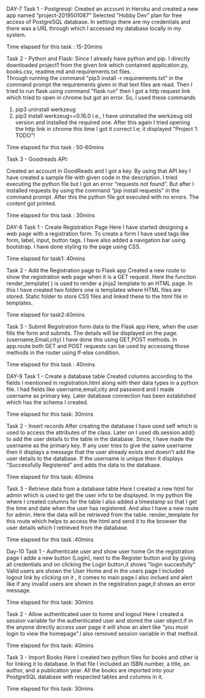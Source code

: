 DAY-7
Task 1 - Postgresql:
Created an account in Heroku and created a new app named ”project-2019501087”
Selected "Hobby Dev" plan for free access of PostgreSQL database.
In settings there are my credentials and there was a URL through which I accessed my database locally in my system.

Time elapsed for this task : 15-20mins


Task 2 - Python and Flask:
Since I already have python and pip. I directly downloaded project1 from the given link which contained application.py, books.csv, readme.md and requirements.txt files. .   
Through running the command "pip3 install -r requirements.txt" in the command prompt the requirements given in that text files are read.
Then I tried to run flask using command "flask run" then I got a http request link which tried to open in chrome but got an error.
So, I used these commands 
 1. pip3 uninstall werkzeug
 2. pip3 install werkzeug==0.16.0
i.e., I have uninstalled the werkzeug old version and installed the required one.
After this again I tried opening the http link in chrome this time I got it correct
I.e; it displayed "Project 1: TODO"!

Time elapsed for this task : 50-60mins


Task 3 - Goodreads API:

Created an account in GoodReads and I got a key.
By using that API key I have created a sample file with given code in the description.
I tried executing the python file but I got an error “requests not found”.
But after I installed requests by using the command “pip install requests" in the command prompt.
After this  the python file got executed with no errors. The content got printed.

Time elapsed for this task : 30mins

DAY-8
Task 1 - Create Registration Page
Here I have started designing a web page with a registration form.
To create a form I have used tags like form, label, input, button tags.
I have also added a navigation bar using bootstrap.
I have done styling to the page using CSS.

Time elapsed for task1: 40mins

Task 2 - Add the Registration page to Flask app
Created a new route to show the registration web page when it is a GET request.
Here the function render_template( ) is used to render a jinja2 template to an HTML page.
In this I have created two folders one is templates where HTML files are stored.
Static folder to store CSS files and linked these to the html file in templates.

Time elapsed for task2:40mins

Task 3 - Submit Registration form data to the Flask app
  Here, when the user fills the form and submits.
  The details will be displayed on the page.(username,Email,city) 
   I have done this using GET,POST methods.
  In app.route both GET and POST requests can  be used by accessing those methods in the router using If-else condition.

Time elapsed for this task : 40mins
  
DAY-9
Task 1 - Create a database table
Created columns according to the fields I mentioned in registration.html along with their data types in a python file.
I had fields like username,email,city and password and I made username as primary key.
Later database connection has been established which has the schema I created.

Time elapsed for this task: 30mins

Task 2 - Insert records
After creating the database I have used self which is used to access the attributes of the class.
Later on I used db.session.add() to add the user details to the table in the database.
Since, I have made the username as the primary key. If any user tries to give the same username then it displays a message that the user already exists and doesn’t add the user details to the database.
If the username is unique then it displays “Successfully Registered” and adds the data to the database.

Time elapsed for this task: 40mins

Task 3 - Retrieve data from a database table
Here I created a new html for admin which is used to get the user info to be displayed.
In my python file where I created columns for the table I also added a timestamp so that I get the time and date when the user has registered.
 And also I have a new route for admin.
Here the data will be retrieved from the table.
render_template  for this route which helps to access the html and send it to the browser the user details which I retrieved from the database.

 Time elapsed for this task :40mins

Day-10
Task 1 - Authenticate user and show user home
On the registration page I adde a new button (Login), next to the Register button and by giving all credentials and on clicking the Login button,it shows "login succesfully" Valid users are shown the User Home and in the users page I included logout link by clicking on it , it comes to main page.I also inclued and alert like if any invalid users are shown in the registration page,it shows an error message.

Time elapsed for this task: 30mins

Task 2 - Allow authenticated user to home and logout
Here I created a session variable for the authenticated user and stored the user object.if in the anyone directly access user page it will show an alert like "you must login to view the homepage".I also removed session variable in that method.


Time elapsed for this task: 40mins

Task 3 - Import Books
Here I created two python files for books and other is for linking it to database.
In that file I included an ISBN number, a title, an author, and a publication year.
All the books are imported into your PostgreSQL database with respected tables and columns in it.

Time elapsed for this task: 30mins


